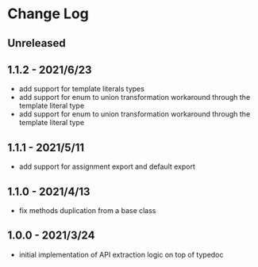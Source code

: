 # Change Log

## Unreleased


## 1.1.2 - 2021/6/23

- add support for template literals types
- add support for enum to union transformation workaround through the template literal type
- add support for enum to union transformation workaround through the template literal type
## 1.1.1 - 2021/5/11

- add support for assignment export and default export

## 1.1.0 - 2021/4/13

- fix methods duplication from a base class

## 1.0.0 - 2021/3/24

- initial implementation of API extraction logic on top of typedoc
